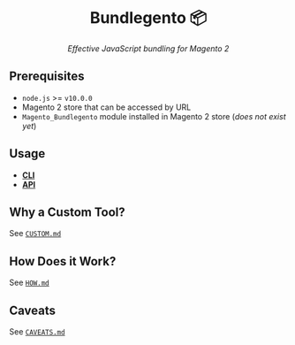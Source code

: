 <div align="center">
  <h1>Bundlegento 📦</h1>
  <em>Effective JavaScript bundling for Magento 2</em>
</div>

## Prerequisites

-   `node.js` >= `v10.0.0`
-   Magento 2 store that can be accessed by URL
-   `Magento_Bundlegento` module installed in Magento 2 store (_does not exist yet_)

## Usage

-   [**CLI**](docs/CLI.md)
-   [**API**](docs/API.md)

## Why a Custom Tool?

See [`CUSTOM.md`](docs/CUSTOM.md)

## How Does it Work?

See [`HOW.md`](docs/HOW.md)

## Caveats

See [`CAVEATS.md`](docs/CAVEATS.md)
